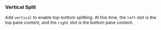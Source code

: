 ### Vertical Split

Add `vertical` to enable top-bottom splitting. At this time, the `left` slot is the top pane content, and the `right` slot is the bottom pane content.
